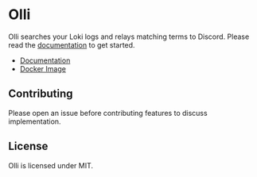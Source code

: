 # Olli

Olli searches your Loki logs and relays matching terms to Discord. Please read the [documentation](https://python-discord.github.io/olli/) to get started.

- [Documentation](https://python-discord.github.io/olli/)
- [Docker Image](https://ghcr.io/python-discord/olli)

## Contributing

Please open an issue before contributing features to discuss implementation.

## License

Olli is licensed under MIT.
